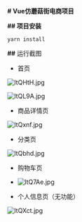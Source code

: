 **# Vue仿蘑菇街电商项目**



**## 项目安装**

```shell
yarn install
```

**##** 运行截图

- 首页

![ltQHtH.jpg](https://s2.ax1x.com/2020/01/02/ltQHtH.jpg)

![ltQL9A.jpg](https://s2.ax1x.com/2020/01/02/ltQL9A.jpg)

- 商品详情页

![ltQxnf.jpg](https://s2.ax1x.com/2020/01/02/ltQxnf.jpg)

- 分类页

![ltQbhd.jpg](https://s2.ax1x.com/2020/01/02/ltQbhd.jpg)

- 购物车页
- ![ltQ7Ae.jpg](https://s2.ax1x.com/2020/01/02/ltQ7Ae.jpg)

- 个人信息页（无功能）

![ltQXct.jpg](https://s2.ax1x.com/2020/01/02/ltQXct.jpg)


